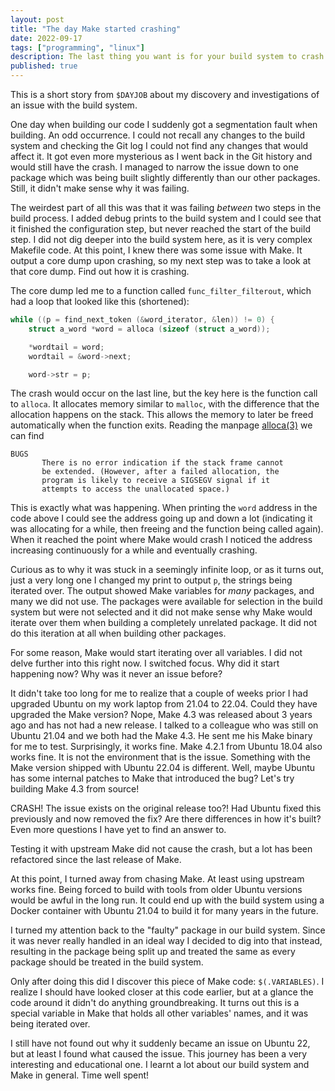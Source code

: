 ```yaml
---
layout: post
title: "The day Make started crashing"
date: 2022-09-17
tags: ["programming", "linux"]
description: The last thing you want is for your build system to crash
published: true
---
```


This is a short story from `$DAYJOB` about my discovery and investigations of
an issue with the build system.

One day when building our code I suddenly got a segmentation fault when
building. An odd occurrence. I could not recall any changes to the build system
and checking the Git log I could not find any changes that would affect it. It
got even more mysterious as I went back in the Git history and would still have
the crash. I managed to narrow the issue down to one package which was being
built slightly differently than our other packages. Still, it didn't make sense
why it was failing.

The weirdest part of all this was that it was failing *between* two steps in the
build process. I added debug prints to the build system and I could see that it
finished the configuration step, but never reached the start of the build step.
I did not dig deeper into the build system here, as it is very complex Makefile
code. At this point, I knew there was some issue with Make. It output a core
dump upon crashing, so my next step was to take a look at that core dump. Find
out how it is crashing.

The core dump led me to a function called `func_filter_filterout`, which had a
loop that looked like this (shortened):
```c
while ((p = find_next_token (&word_iterator, &len)) != 0) {
	struct a_word *word = alloca (sizeof (struct a_word));

	*wordtail = word;
	wordtail = &word->next;

	word->str = p;
```

The crash would occur on the last line, but the key here is the function call to
`alloca`. It allocates memory similar to `malloc`, with the difference that the
allocation happens on the stack. This allows the memory to later be freed
automatically when the function exits. Reading the manpage
[alloca(3)](https://man7.org/linux/man-pages/man3/alloca.3.html) we can find
```no-hl
BUGS
       There is no error indication if the stack frame cannot
       be extended. (However, after a failed allocation, the
       program is likely to receive a SIGSEGV signal if it
       attempts to access the unallocated space.)
```

This is exactly what was happening. When printing the `word` address in the code
above I could see the address going up and down a lot (indicating it was
allocating for a while, then freeing and the function being called again). When
it reached the point where Make would crash I noticed the address increasing
continuously for a while and eventually crashing.

Curious as to why it was stuck in a seemingly infinite loop, or as it turns out,
just a very long one I changed my print to output `p`, the strings being
iterated over. The output showed Make variables for *many* packages, and many
we did not use. The packages were available for selection in the build system
but were not selected and it did not make sense why Make would iterate over them
when building a completely unrelated package. It did not do this iteration at
all when building other packages.

For some reason, Make would start iterating over all variables. I did not delve
further into this right now. I switched focus. Why did it start happening now?
Why was it never an issue before?

It didn't take too long for me to realize that a couple of weeks prior I had
upgraded Ubuntu on my work laptop from 21.04 to 22.04. Could they have upgraded
the Make version? Nope, Make 4.3 was released about 3 years ago and has not had
a new release. I talked to a colleague who was still on Ubuntu 21.04 and we both
had the Make 4.3. He sent me his Make binary for me to test. Surprisingly,
it works fine. Make 4.2.1 from Ubuntu 18.04 also works fine. It is not the
environment that is the issue. Something with the Make version shipped with
Ubuntu 22.04 is different. Well, maybe Ubuntu has some internal patches to Make
that introduced the bug? Let's try building Make 4.3 from source!

CRASH! The issue exists on the original release too?! Had Ubuntu fixed this
previously and now removed the fix? Are there differences in how it's built?
Even more questions I have yet to find an answer to.

Testing it with upstream Make did not cause the crash, but a lot has been
refactored since the last release of Make.

At this point, I turned away from chasing Make. At least using upstream works
fine. Being forced to build with tools from older Ubuntu versions would be awful
in the long run. It could end up with the build system using a Docker container
with Ubuntu 21.04 to build it for many years in the future.

I turned my attention back to the "faulty" package in our build system. Since it
was never really handled in an ideal way I decided to dig into that instead,
resulting in the package being split up and treated the same as every package
should be treated in the build system. 

Only after doing this did I discover this piece of Make code: `$(.VARIABLES)`. I
realize I should have looked closer at this code earlier, but at a glance the
code around it didn't do anything groundbreaking. It turns out this is a special
variable in Make that holds all other variables' names, and it was being
iterated over. 

I still have not found out why it suddenly became an issue on Ubuntu 22, but at
least I found what caused the issue. This journey has been a very interesting
and educational one. I learnt a lot about our build system and Make in general.
Time well spent!




